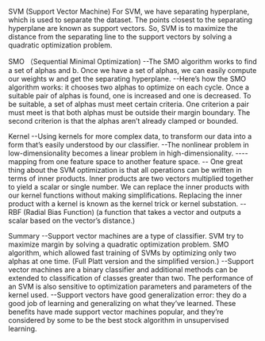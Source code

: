 SVM (Support Vector Machine)
For SVM, we have separating hyperplane, which is used to separate the dataset. 
The points closest to the separating hyperplane are known as support vectors. 
So, SVM is to maximize the distance from the separating line to the support vectors
by solving a quadratic optimization problem.


SMO （Sequential Minimal Optimization)
--The SMO algorithm works to find a set of alphas and b. Once we have a set of alphas,
we can easily compute our weights w and get the separating hyperplane. 
--Here’s how the SMO algorithm works: it chooses two alphas to optimize on each cycle. 
Once a suitable pair of alphas is found, one is increased and one is decreased. 
To be suitable, a set of alphas must meet certain criteria. One criterion a pair 
must meet is that both alphas must be outside their margin boundary. 
The second criterion is that the alphas aren’t already clamped or bounded.

Kernel
--Using kernels for more complex data, to transform our data into a form that’s easily understood by our classifier. 
--The nonlinear problem in low-dimensionality becomes a linear problem in high-dimensionality. 
----mapping from one feature space to another feature space.
-- One great thing about the SVM optimization is that all operations can be written in terms of inner products.
Inner products are two vectors multiplied together to yield a scalar or single number. 
We can replace the inner products with our kernel functions without making simplifications. 
Replacing the inner product with a kernel is known as the kernel trick or kernel substation.
-- RBF (Radial Bias Function) (a function that takes a vector and outputs a scalar based on the vector’s distance.)


Summary
--Support vector machines are a type of classifier. SVM try to maximize margin by solving a 
quadratic optimization problem. SMO algorithm, which allowed fast training of SVMs by 
optimizing only two alphas at one time. (Full Platt version and the simplified version.) 
--Support vector machines are a binary classifier and additional methods can be extended
to classification of classes greater than two. The performance of an SVM is also 
sensitive to optimization parameters and parameters of the kernel used.
--Support vectors have good generalization error: they do a good job of learning and 
generalizing on what they’ve learned. These benefits have made support vector machines popular, 
and they’re considered by some to be the best stock algorithm in unsupervised learning.
